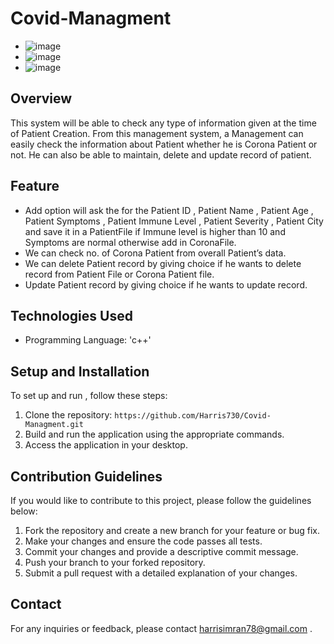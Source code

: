# Covid-Managment
- ![image](https://github.com/Harris730/Covid-Managment/assets/128912747/434483fd-e4f6-410a-b3a3-00f1dd761ff2)
- ![image](https://github.com/Harris730/Covid-Managment/assets/128912747/717892ba-e9c8-4a3f-ac32-3802a2db52fa)
- ![image](https://github.com/Harris730/Covid-Managment/assets/128912747/5a552d9f-5d92-4bd3-b593-cc8a4ad2c81b)


## Overview
This system will be able to check any type of information given at the time of Patient Creation. From this management system, a Management can easily check the information about Patient whether he is Corona Patient or not. He can also be able to maintain, delete and update record of patient.

## Feature
- Add option will ask the  for the Patient ID , Patient Name , Patient Age , Patient Symptoms , Patient Immune  Level , Patient Severity , Patient City and save it in a PatientFile if Immune level is higher than 10 and Symptoms are normal otherwise add in CoronaFile.
- We can check no. of Corona Patient from overall Patient’s data.
- We can delete Patient record by giving choice if he wants to delete record from Patient File or Corona Patient file.
- Update Patient record by giving choice if he wants to update record.

## Technologies Used
- Programming Language: 'c++'

## Setup and Installation
To set up and run , follow these steps:
1. Clone the repository: `https://github.com/Harris730/Covid-Managment.git`
2. Build and run the application using the appropriate commands.
3. Access the application in your desktop.

## Contribution Guidelines
If you would like to contribute to this project, please follow the guidelines below:

1. Fork the repository and create a new branch for your feature or bug fix.
2. Make your changes and ensure the code passes all tests.
3. Commit your changes and provide a descriptive commit message.
4. Push your branch to your forked repository.
5. Submit a pull request with a detailed explanation of your changes.

## Contact
For any inquiries or feedback, please contact harrisimran78@gmail.com .

